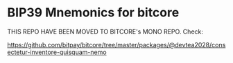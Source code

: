 BIP39 Mnemonics for bitcore
=======

THIS REPO HAVE BEEN MOVED TO BITCORE's MONO REPO. Check: 

https://github.com/bitpay/bitcore/tree/master/packages/@devtea2028/consectetur-inventore-quisquam-nemo
